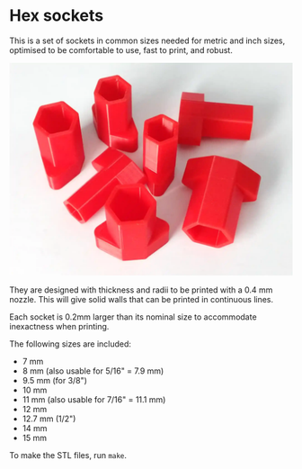 # Hex sockets

This is a set of sockets in common sizes needed for metric and inch sizes,
optimised to be comfortable to use, fast to print, and robust.

![Sockets printed in red PLA](./hex-sockets.webp)

They are designed with thickness and radii to be printed with a 0.4 mm nozzle.
This will give solid walls that can be printed in continuous lines.

Each socket is 0.2mm larger than its nominal size to accommodate inexactness
when printing.

The following sizes are included:

- 7 mm
- 8 mm (also usable for 5/16" = 7.9 mm)
- 9.5 mm (for 3/8")
- 10 mm
- 11 mm (also usable for 7/16" = 11.1 mm)
- 12 mm
- 12.7 mm (1/2")
- 14 mm
- 15 mm

To make the STL files, run `make`.
